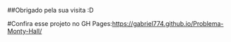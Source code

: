 ##Obrigado pela sua visita :D

#Confira esse projeto no GH Pages:https://gabriel774.github.io/Problema-Monty-Hall/
